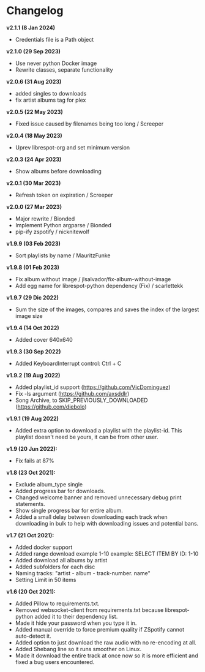 # Changelog

**v2.1.1 (8 Jan 2024)**
- Credentials file is a Path object

**v2.1.0 (29 Sep 2023)**
- Use never python Docker image
- Rewrite classes, separate functionality

**v2.0.6 (31 Aug 2023)**
- added singles to downloads 
- fix artist albums tag for plex  

**v2.0.5 (22 May 2023)**
- Fixed issue caused by filenames being too long / Screeper

**v2.0.4 (18 May 2023)**
- Uprev librespot-org and set minimum version

**v2.0.3 (24 Apr 2023)**
- Show albums before downloading

**v2.0.1 (30 Mar 2023)**
- Refresh token on expiration / Screeper

**v2.0.0 (27 Mar 2023)**
- Major rewrite / Bionded
- Implement Python argparse / Bionded
- pip-ify zspotify / nicknitewolf

**v1.9.9 (03 Feb 2023)**
- Sort playlists by name / MauritzFunke

**v1.9.8 (01 Feb 2023)**
- Fix album without image / jlsalvador/fix-album-without-image
- Add egg name for librespot-python dependency (Fix) / scarlettekk

**v1.9.7 (29 Dic 2022)**
- Sum the size of the images, compares and saves the index of the largest image size

**v1.9.4 (14 Oct 2022)**
- Added cover 640x640

**v1.9.3 (30 Sep 2022)**
- Added KeyboardInterrupt control: Ctrl + C

**v1.9.2 (19 Aug 2022)**
- Added playlist_id support (https://github.com/VicDominguez)
- Fix -ls argument (https://github.com/axsddlr)
- Song Archive, to SKIP_PREVIOUSLY_DOWNLOADED (https://github.com/diebolo)

**v1.9.1 (19 Aug 2022)**
- Added extra option to download a playlist with the playlist-id. This playlist doesn't need be yours, it can be from other user.

**v1.9 (20 Jun 2022):**
- Fix fails at 87%

**v1.8 (23 Oct 2021):**
- Exclude album_type single
- Added progress bar for downloads.
- Changed welcome banner and removed unnecessary debug print statements.
- Show single progress bar for entire album.
- Added a small delay between downloading each track when downloading in bulk to help with downloading issues and potential bans.

**v1.7 (21 Oct 2021):**
- Added docker support
- Added range download example 1-10 example: SELECT ITEM BY ID: 1-10
- Added download all albums by artist
- Added subfolders for each disc
- Naming tracks: "artist - album - track-number. name"
- Setting Limit in 50 items

**v1.6 (20 Oct 2021):**
- Added Pillow to requirements.txt.
- Removed websocket-client from requirements.txt because librespot-python added it to their dependency list.
- Made it hide your password when you type it in.
- Added manual override to force premium quality if ZSpotify cannot auto-detect it.
- Added option to just download the raw audio with no re-encoding at all.
- Added Shebang line so it runs smoother on Linux.
- Made it download the entire track at once now so it is more efficient and fixed a bug users encountered.
